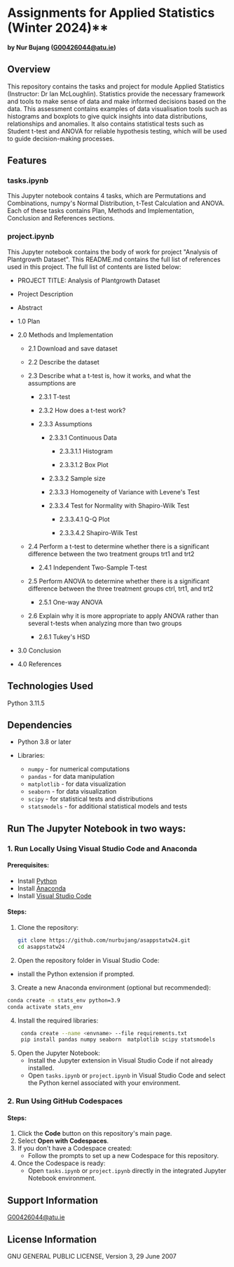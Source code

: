 # Assignments for Applied Statistics (Winter 2024)**
**by Nur Bujang (G00426044@atu.ie)**

## Overview
This repository contains the tasks and project for module Applied Statistics (Instructor: Dr Ian McLoughlin). Statistics provide the necessary framework and tools to make sense of data and make informed decisions based on the data. This assessment contains examples of data visualisation tools such as histograms and boxplots to give quick insights into data distributions, relationships and anomalies. It also contains statistical tests such as Student t-test and ANOVA for reliable hypothesis testing, which will be used to guide decision-making processes.

## Features
### tasks.ipynb
This Jupyter notebook contains 4 tasks, which are Permutations and Combinations, numpy's Normal Distribution, t-Test Calculation and ANOVA. Each of these tasks contains Plan, Methods and Implementation, Conclusion and References sections.

### project.ipynb
This Jupyter notebook contains the body of work for project "Analysis of Plantgrowth Dataset". This README.md contains the full list of references used in this project. The full list of contents are listed below: 

* PROJECT TITLE: Analysis of Plantgrowth Dataset

* Project Description

* Abstract

* 1.0 Plan

* 2.0 Methods and Implementation

    * 2.1 Download and save dataset

    * 2.2 Describe the dataset

    * 2.3 Describe what a t-test is, how it works, and what the assumptions are

        * 2.3.1 T-test

        * 2.3.2 How does a t-test work?

        * 2.3.3 Assumptions

            * 2.3.3.1 Continuous Data

                * 2.3.3.1.1 Histogram

                * 2.3.3.1.2 Box Plot

            * 2.3.3.2 Sample size

            * 2.3.3.3 Homogeneity of Variance with Levene's Test

            * 2.3.3.4 Test for Normality with Shapiro-Wilk Test

                * 2.3.3.4.1 Q-Q Plot

                * 2.3.3.4.2 Shapiro-Wilk Test

    * 2.4 Perform a t-test to determine whether there is a significant difference between the two treatment groups trt1 and trt2

        * 2.4.1 Independent Two-Sample T-test

    * 2.5 Perform ANOVA to determine whether there is a significant difference between the three treatment groups ctrl, trt1, and trt2

        * 2.5.1 One-way ANOVA

    * 2.6 Explain why it is more appropriate to apply ANOVA rather than several t-tests when analyzing more than two groups

        * 2.6.1 Tukey's HSD

* 3.0 Conclusion

* 4.0 References



## Technologies Used

Python 3.11.5

## Dependencies

* Python 3.8 or later

* Libraries:

    * `numpy` - for numerical computations
    * `pandas` - for data manipulation
    * `matplotlib` - for data visualization
    * `seaborn` - for data visualization
    * `scipy` - for statistical tests and distributions
    * `statsmodels` - for additional statistical models and tests

## Run The Jupyter Notebook in two ways:

### 1. Run Locally Using Visual Studio Code and Anaconda

#### Prerequisites:
- Install [Python](https://www.python.org/)
- Install [Anaconda](https://www.anaconda.com/products/distribution)
- Install [Visual Studio Code](https://code.visualstudio.com/)

#### Steps:
1. Clone the repository:
   ```bash
   git clone https://github.com/nurbujang/asappstatw24.git
   cd asappstatw24
   ```
2. Open the repository folder in Visual Studio Code:
  - install the Python extension if prompted.

  3. Create a new Anaconda environment (optional but recommended):
   ```bash
   conda create -n stats_env python=3.9
   conda activate stats_env
   ```
4. Install the required libraries:
   ```bash
    conda create --name <envname> --file requirements.txt
    pip install pandas numpy seaborn  matplotlib scipy statsmodels
   ```
5. Open the Jupyter Notebook:
   - Install the Jupyter extension in Visual Studio Code if not already installed.
   - Open `tasks.ipynb` or `project.ipynb` in Visual Studio Code and select the Python kernel associated with your environment.

### 2. Run Using GitHub Codespaces

#### Steps:
1. Click the **Code** button on this repository's main page.
2. Select **Open with Codespaces**.
3. If you don't have a Codespace created:
   - Follow the prompts to set up a new Codespace for this repository.
4. Once the Codespace is ready:
   - Open `tasks.ipynb` or `project.ipynb` directly in the integrated Jupyter Notebook environment.

## Support Information

G00426044@atu.ie

## License Information

GNU GENERAL PUBLIC LICENSE, Version 3, 29 June 2007